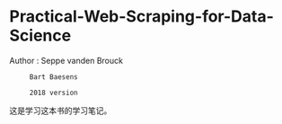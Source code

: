 # Practical-Web-Scraping-for-Data-Science 
Author : Seppe vanden Brouck 

         Bart Baesens
         
         2018 version

这是学习这本书的学习笔记。 
